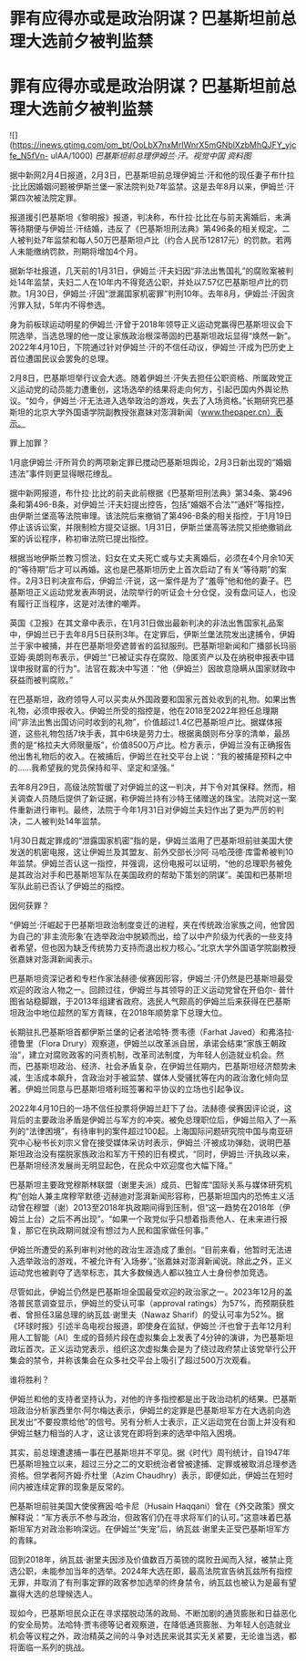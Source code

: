 # 罪有应得亦或是政治阴谋？巴基斯坦前总理大选前夕被判监禁

# 罪有应得亦或是政治阴谋？巴基斯坦前总理大选前夕被判监禁

![](https://inews.gtimg.com/om_bt/OoLbX7nxMrIWnrX5mGNblXzbMhQJFY_yjcfe_N5fVn-
uIAA/1000) _巴基斯坦前总理伊姆兰·汗。视觉中国 资料图_

据中新网2月4日报道，2月3日，巴基斯坦前总理伊姆兰·汗和他的现任妻子布什拉·比比因婚姻问题被伊斯兰堡一家法院判处7年监禁。这是去年8月以来，伊姆兰·汗第四次被法院定罪。

报道援引巴基斯坦《黎明报》报道，判决称，布什拉·比比在与前夫离婚后，未满等待期便与伊姆兰·汗结婚，违反了《巴基斯坦刑法典》第496条的相关规定。二人被判处7年监禁和每人50万巴基斯坦卢比（约合人民币12817元）的罚款。若两人未能缴纳罚款，刑期将增加4个月。

据新华社报道，几天前的1月31日，伊姆兰·汗夫妇因“非法出售国礼”的腐败案被判处14年监禁，夫妇二人在10年内不得竞选公职，并处以7.57亿巴基斯坦卢比的罚款。1月30日，伊姆兰·汗因“泄漏国家机密罪”判刑10年。去年8月，伊姆兰·汗因贪污罪入狱，5年内不得参选。

身为前板球运动明星的伊姆兰·汗曾于2018年领导正义运动党赢得巴基斯坦议会下院选举，当选总理的他一度让家族政治根深蒂固的巴基斯坦政坛显得“焕然一新”。2022年4月10日，下院通过针对伊姆兰·汗的不信任动议，伊姆兰·汗成为巴历史上首位遭国民议会罢免的总理。

2月8日，巴基斯坦举行议会大选。随着伊姆兰·汗失去担任公职资格、所属政党正义运动党的动员能力遭重创，这场选举的结果将走向何方，引起巴国内外舆论热议。“如今，伊姆兰·汗无法进入选举政治的游戏，失去了入场资格。”长期研究巴基斯坦的北京大学外国语学院副教授张嘉妹对澎湃新闻（www.thepaper.cn）表示。

罪上加罪？

1月底伊姆兰·汗所背负的两项新定罪已搅动巴基斯坦舆论，2月3日新出现的“婚姻违法”事件则更显得眼花缭乱。

据中新网报道，布什拉·比比的前夫此前根据《巴基斯坦刑法典》第34条、第496条和第496-B条，对伊姆兰·汗夫妇提出控告，包括“婚姻不合法”“通奸”等指控，由伊斯兰堡高等法院审理。该法院后来撤销了第496-B条的相关指控，于1月19日停止该诉讼案，并限制检方提交证据。1月31日，伊斯兰堡高等法院又拒绝撤销此案的诉讼程序，称初审法院已提出指控。

根据当地伊斯兰教习惯法，妇女在丈夫死亡或与丈夫离婚后，必须在4个月余10天的“等待期”后才可以再婚。这也是巴基斯坦历史上首次启动了有关“等待期”的案件。2月3日判决宣布后，伊姆兰·汗说，这一案件是为了“羞辱”他和他的妻子。巴基斯坦正义运动党发表声明说，法院举行的听证会十分仓促，没有盘问证人，也没有履行正当程序，这是对法律的嘲弄。

英国《卫报》在其文章中表示，在1月31日做出最新判决的非法出售国家礼品案中，伊姆兰已于去年8月5日获刑3年。在定罪后，伊斯兰堡法院发出逮捕令，伊姆兰于家中被捕，并在巴基斯坦旁遮普省的监狱服刑。巴基斯坦新闻和广播部长玛丽亚姆·奥朗则布表示，伊姆兰“已被证实存在腐败、隐匿资产以及在纳税申报表中错误申报财富的行为”。法官在裁决中写道：“他（伊姆兰）因故意隐瞒从国家财政中获益而被判腐败。”

在巴基斯坦，政府领导人可以买卖从外国政要和国家元首处收到的礼物。如果出售礼物，必须申报收入。伊姆兰所受的指控是，他在2018至2022年担任总理期间“非法出售出国访问时收到的礼物”，价值超过1.4亿巴基斯坦卢比。据媒体报道，这些礼物包括7块手表，其中6块是劳力士。根据奥朗则布分享的清单，最昂贵的是“格拉夫大师限量版”，价值8500万卢比。检方表示，伊姆兰没有正确报告他出售礼物后的收入。在被捕后，伊姆兰在社交平台上说：“我的被捕是预料之中的……我希望我的党员保持和平、坚定和坚强。”

去年8月29日，高级法院暂缓了对伊姆兰的这一判决，并下令对其保释。然而，相关调查人员随后提供了新证据，称伊姆兰持有沙特王储赠送的珠宝。法院对这一案件重新进行审判。最终，法院于今年1月31日对伊姆兰夫妇作出了更为严厉的判决，二人被判处14年监禁。

1月30日裁定罪成的“泄露国家机密”指的是，伊姆兰滥用了巴基斯坦前驻美国大使发送的机密电报，这让伊姆兰及其盟友、前外交部长沙阿·马哈茂德·库雷希被判10年监禁。伊姆兰否认这一指控，并强调，这份电报可以证明，“他的总理职务被免是其政治对手和巴基斯坦军队在美国政府的帮助下策划的阴谋”。美国和巴基斯坦军队此前已否认了伊姆兰的指控。

因何获罪？

“伊姆兰·汗崛起于巴基斯坦政治制度变迁的进程，夹在传统政治家族之间，他曾因为自己的‘非主流形象’在选举政治中脱颖而出，给了以中产阶级为代表的一些支持者希望，但也因为缺乏传统势力支持而退出权力核心。”北京大学外国语学院副教授张嘉妹对澎湃新闻表示。

巴基斯坦资深记者和专栏作家法赫德·侯赛因形容，伊姆兰·汗仍然是巴基斯坦最受欢迎的政治人物之一。回顾过往，伊姆兰与其领导的正义运动党曾在开伯尔-
普什图省站稳脚跟，于2013年组建省政府。选民人气颇高的伊姆兰后来获得在巴基斯坦政治中地位超然的军方青睐，在2018年顺势拿下总理大位。

长期驻扎巴基斯坦首都伊斯兰堡的记者法哈特·贾韦德（Farhat Javed）和弗洛拉·德鲁里（Flora
Drury）观察道，伊姆兰以改革派自居，承诺会结束“家族王朝政治”，建立对腐败政客的问责机制，改革司法制度，为年轻人创造就业机会。然而，巴基斯坦政治、经济、社会矛盾复杂，在伊姆兰任期内，巴基斯坦经济颓势未减，生活成本飙升，含政治对手被监禁、媒体人受骚扰等在内的政治激化倾向显著。伊姆兰同意与巴基斯坦塔利班签署和平协议的立场也引起争议。

2022年4月10日的一场不信任投票将伊姆兰赶下了台。法赫德·侯赛因评论说，这背后的主要政治矛盾是伊姆兰与军方的冲突。被免总理职位后，伊姆兰陷入了一系列的“法律困境”，有待审判的案件超过100起。上海国际问题研究院中国与南亚研究中心秘书长刘宗义曾在接受媒体采访时表示，伊姆兰·汗被成功弹劾，说明巴基斯坦政治没有摆脱家族政治和军方干预的旧有模式，“同时，伊姆兰·汗执政以来，巴基斯坦经济发展尚无明显起色，在民众中欢迎度也大幅下降。”

巴基斯坦主要政党穆斯林联盟（谢里夫派）成员、巴智库“国际关系与媒体研究机构”创始人兼主席穆罕默德·迈赫迪对澎湃新闻形容称，巴基斯坦国内的恐怖主义活动曾在穆盟（谢）2013至2018年执政期间得到压制，但“这一趋势在2018年（伊姆兰上台）之后不再出现”。“如果一个政党似乎只想着指责他人、在未来进行报复，那它在执政期间就没有想过为人民和国家做任何事。”

伊姆兰所遭受的系列审判对他的政治生涯造成了重创。“目前来看，他暂时无法进入选举政治的游戏，不被允许有‘入场券’。”张嘉妹对澎湃新闻说。除此之外，正义运动党也被剥夺了选举标志，其大多数候选人都以独立人士身份参加竞选。

尽管如此，伊姆兰仍然是巴基斯坦全国最受欢迎的政治家之一。2023年12月的盖洛普民意调查显示，伊姆兰的受认可率（approval
ratings）为57%，而预期获胜者、曾担任3届总理的纳瓦兹·谢里夫（Nawaz
Sharif）的受认可率为52%。据《环球时报》引述半岛电视台报道，即使身在监狱，伊姆兰·汗也曾于去年12月利用人工智能（AI）生成的音频片段在虚拟集会上发表了4分钟的演讲，为巴基斯坦政坛首次。正义运动党表示，组织这次虚拟集会是为了绕过政府禁止该党举行公开集会的禁令，并称该集会在众多社交平台上吸引了超过500万次观看。

谁将胜利？

伊姆兰和他的支持者坚持认为，对他的许多指控都是出于政治动机的结果。巴基斯坦政治分析家西里尔·阿尔梅达表示，伊姆兰的定罪是巴基斯坦军方在大选前向选民发出“不要投票给他”的信号。另有分析人士表示，正义运动党在台面上并没有和伊姆兰魅力相当的人才，这让该党在即将到来的选举中陷入困境。

其实，前总理遭逮捕一事在巴基斯坦并不罕见。据《时代》周刊统计，自1947年巴基斯坦独立以来，超过三分之二的文职统治者曾被逮捕、定罪或被取消总理参选资格。但学者阿齐姆·乔杜里（Azim
Chaudhry）表示，即便如此，伊姆兰在短时间内被连续定罪的现象是反常的。

巴基斯坦前驻美国大使侯赛因·哈卡尼（Husain
Haqqani）曾在《外交政策》撰文解释说：“军方表示不参与政治，但政客们仍在寻求将军们的认可。”这意味着巴基斯坦军方对政治影响深远。在伊姆兰“失宠”后，纳瓦兹·谢里夫正受巴基斯坦军方的青睐。

回到2018年，纳瓦兹·谢里夫因涉及价值数百万英镑的腐败丑闻而入狱，被禁止竞选公职，未能参加当年的选举。2024年大选在即，最高法院宣告纳瓦兹所有指控无罪，并取消了有刑事定罪的政客参加选举的终身禁令，纳瓦兹也被认为是最有望赢得大选的总理候选人。

现如今，巴基斯坦民众正在寻求摆脱动荡的政局、不断加剧的通货膨胀和日益恶化的安全局势。法哈特·贾韦德等记者观察道，在降低通货膨胀、为年轻人创造就业机会等议程之外，政治精英之间的斗争对选民来说其实无关紧要，无论谁当选，都将面临一系列的挑战。

